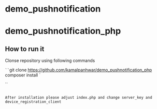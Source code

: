 # demo_pushnotification
# demo_pushnotification_php

## How to run it

Clonse repository using following commands

`
``
`git clone https://github.com/kamalpanhwar/demo_pushnotification_php
composer install
`

``

```

After installation please adjust index.php and change server_key and device_registration_client

```

